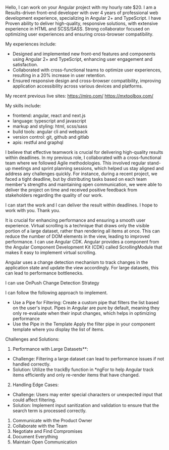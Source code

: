 Hello, I can work on your Angular project with my hourly rate $20. I am a Results-driven front-end developer with over 4 years of professional web development experience, specializing in Angular 2+ and TypeScript. I have Proven ability to deliver high-quality, responsive solutions, with extensive experience in HTML and SCSS/SASS. Strong collaborator focused on optimizing user experiences and ensuring cross-browser compatibility.

My experiences include:
- Designed and implemented new front-end features and components using Angular 2+ and TypeScript, enhancing user engagement and satisfaction.
- Collaborated with cross-functional teams to optimize user experiences, resulting in a 20% increase in user retention.
- Ensured responsive design and cross-browser compatibility, improving application accessibility across various devices and platforms.

My recent previous live sites:
https://miro.com/
https://mxtoolbox.com/

My skills include:
- frontend: angular, react and next.js
- language: typescript and javascript
- markup and styling: html, scss/sass
- build tools: angular cli and webpack
- version control: git, github and gitlab
- apis: restful and graphql

I believe that effective teamwork is crucial for delivering high-quality results within deadlines. In my previous role, I collaborated with a cross-functional team where we followed Agile methodologies. This involved regular stand-up meetings and sprint planning sessions, which helped us stay aligned and address any challenges quickly. For instance, during a recent project, we faced a tight deadline, but by distributing tasks based on each team member's strengths and maintaining open communication, we were able to deliver the project on time and received positive feedback from stakeholders regarding the quality of our work.

I can start the work and I can deliver the result within deadlines. I hope to work with you.
Thank you.

It is crucial for enhancing performance and ensuring a smooth user experience.
Virtual scrolling is a technique that draws only the visible portion of a large dataset, rather than rendering all items at once. This can reduce the number of DOM elements in the view, leading to improved performance.
I can use Angular CDK.
Angular provides a component from the Angular Component Development Kit (CDK) called  ScrollingModule  that makes it easy to implement virtual scrolling. 

Angular uses a change detection mechanism to track changes in the application state and update the view accordingly. For large datasets, this can lead to performance bottlenecks.

I can use OnPush  Change Detection Strategy

I can follow the following approach to implement.
- Use a Pipe for Filtering: Create a custom pipe that filters the list based on the user's input. Pipes in Angular are pure by default, meaning they only re-evaluate when their input changes, which helps in optimizing performance
- Use the Pipe in the Template
Apply the filter pipe in your component template where you display the list of items.

Challenges and Solutions:
1. Performance with Large Datasets**: 
- Challenge: Filtering a large dataset can lead to performance issues if not handled correctly. 
- Solution: Utilize the  trackBy  function in  *ngFor  to help Angular track items efficiently and only re-render items that have changed.
2. Handling Edge Cases: 
- Challenge: Users may enter special characters or unexpected input that could affect filtering. 
- Solution: Implement input sanitization and validation to ensure that the search term is processed correctly. 

1. Communicate with the Product Owner
2. Collaborate with the Team
3. Negotiate and Find Compromises
4. Document Everything
5. Maintain Open Communication